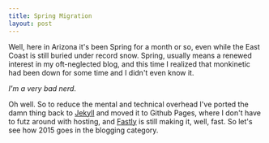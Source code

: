 ```yaml
---
title: Spring Migration
layout: post
---
```


Well, here in Arizona it's been Spring for a month or so, even while the East Coast is still buried under record snow. Spring, usually means a renewed interest in my oft-neglected blog, and this time I realized that monkinetic had been down for some time and I didn't even know it.

*I'm a very bad nerd*.

Oh well. So to reduce the mental and technical overhead I've ported the damn thing back to [Jekyll](http://jekyllrb.com/) and moved it to Github Pages, where I don't have to futz around with hosting, and [Fastly](http://www.fastly.com/customers/github/) is still making it, well, fast. So let's see how 2015 goes in the blogging category.
